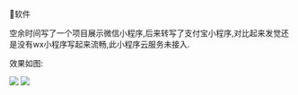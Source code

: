 🍉软件

空余时间写了一个项目展示微信小程序,后来转写了支付宝小程序,对比起来发觉还是没有wx小程序写起来流畅,此小程序云服务未接入.

效果如图:

![](https://github.com/qpc2015/zfb-watermelon/blob/master/screenshot/xg1.jpeg)
![](https://github.com/qpc2015/zfb-watermelon/blob/master/screenshot/xg2.jpeg)

